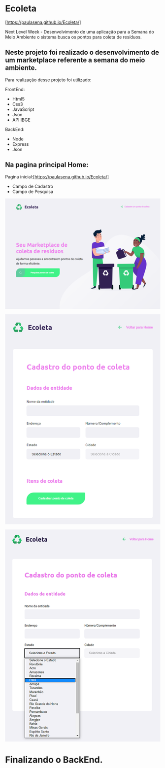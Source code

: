 # Ecoleta
[https://paulasena.github.io/Ecoleta/]

Next Level Week - Desenvolvimento de uma aplicação para a Semana do Meio Ambiente o sistema busca os pontos para coleta de resíduos.  

## Neste projeto foi realizado o desenvolvimento de um marketplace referente a semana do meio ambiente.

 Para realização desse projeto foi utilizado:
 
 FrontEnd:

  - Html5  
  - Css3 
  - JavaScript 
  - Json
  - API IBGE

 BackEnd:
 - Node
 - Express
 - Json

## Na pagina principal Home:

Pagina inicial:[https://paulasena.github.io/Ecoleta/]

- Campo de Cadastro 
- Campo de Pesquisa

![Primeira tela](https://raw.githubusercontent.com/PaulaSena/Ecoleta/master/imgportfolio/Eco1.1.png "Home")


![Primeira tela](https://raw.githubusercontent.com/PaulaSena/Ecoleta/master/imgportfolio/Eco2.0.png "Home")


![Primeira tela](https://raw.githubusercontent.com/PaulaSena/Ecoleta/master/imgportfolio/Eco2.1.png "Home")

#  Finalizando o BackEnd.
